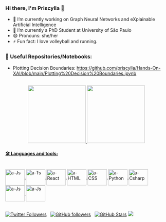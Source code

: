 ### Hi there, I'm Priscylla 👋


- 🔭 I’m currently working on Graph Neural Networks and eXplainable Artificial Intelligence
- 🌱 I’m currently a PhD Student at University of São Paulo
- 😄 Pronouns: she/her
- ⚡ Fun fact: I love volleyball and running.

<!-- - 👯 I’m looking to collaborate on ...
- 🤔 I’m looking for help with ...
- 💬 Ask me about ...
- 📫 How to reach me: ...
-->

### 📑 Useful Repositories/Notebooks:

- Plotting Decision Boundaries: https://github.com/priscylla/Hands-On-XAI/blob/main/Plotting%20Decision%20Boundaries.ipynb

##

<div align="center">
  <a href="https://github.com/priscylla">
  <img height="180em" src="https://github-readme-stats.vercel.app/api?username=priscylla&show_icons=true&theme=dracula&include_all_commits=true&count_private=true"/>
  <img height="180em" src="https://github-readme-stats.vercel.app/api/top-langs/?username=priscylla&layout=compact&langs_count=7&theme=dracula"/>
</div>




#### 🛠️ Languages and tools:
<div style="display: inline_block"><br>
  <img align="center" alt="a-Js" height="50" width="60" src="https://cdn.jsdelivr.net/gh/devicons/devicon/icons/python/python-original-wordmark.svg">
  <img align="center" alt="a-Ts" height="50" width="60" src="https://cdn.jsdelivr.net/gh/devicons/devicon/icons/jupyter/jupyter-original-wordmark.svg">
  <img align="center" alt="a-React" height="50" width="60" src="https://cdn.jsdelivr.net/gh/devicons/devicon/icons/numpy/numpy-original-wordmark.svg">
  <img align="center" alt="a-HTML" height="50" width="60" src="https://cdn.jsdelivr.net/gh/devicons/devicon/icons/pytorch/pytorch-original-wordmark.svg">
  <img align="center" alt="a-CSS" height="50" width="60" src="https://cdn.jsdelivr.net/gh/devicons/devicon/icons/pandas/pandas-original-wordmark.svg">
  <img align="center" alt="a-Python" height="50" width="60" src="https://cdn.jsdelivr.net/gh/devicons/devicon/icons/tensorflow/tensorflow-original-wordmark.svg">
  <img align="center" alt="a-Csharp" height="50" width="60" src="https://cdn.jsdelivr.net/gh/devicons/devicon/icons/networkx/networkx-original.svg" />
  <img align="center" alt="a-Js" height="50" width="60" src="https://cdn.jsdelivr.net/gh/devicons/devicon/icons/java/java-original-wordmark.svg">  
  <img align="center" alt="a-Js" height="50" width="60" src="https://cdn.jsdelivr.net/gh/devicons/devicon/icons/spring/spring-original-wordmark.svg">  
</div>

##

[![Twitter Followers](https://img.shields.io/twitter/follow/priscyllamss?color=0E7FC0&logo=twitter&style=for-the-badge&label=Twitter)](https://twitter.com/priscyllamss) &nbsp;
[![GitHub followers](https://img.shields.io/github/followers/priscylla?logo=GitHub&style=for-the-badge)](https://github.com/priscylla) &nbsp;
[![GitHub Stars](https://img.shields.io/github/stars/priscylla?logo=github&style=for-the-badge)](https://github.com/priscylla)
![](https://komarev.com/ghpvc/?username=priscylla&style=for-the-badge)

